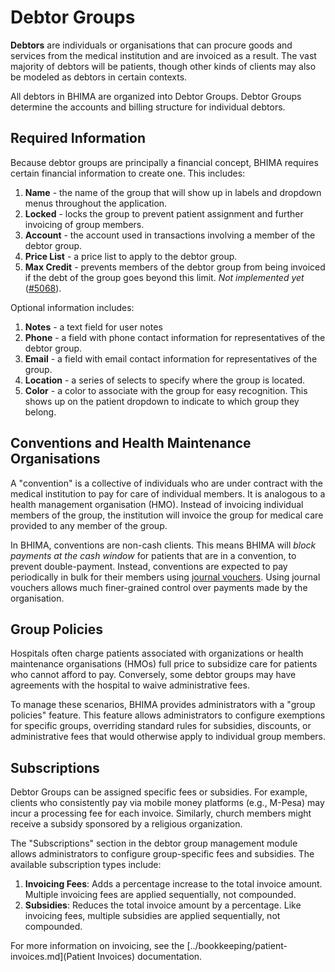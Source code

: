 # Debtor Groups

<div class="bs-callout bs-callout-success">
  <p><b>Debtors</b> are individuals or organisations that can procure goods and services from the medical institution and are invoiced as a result.  The vast majority of debtors will be patients, though other kinds of clients may also be modeled as debtors in certain contexts.</p>
</div>

All debtors in BHIMA are organized into Debtor Groups.  Debtor Groups determine the accounts and billing structure for individual debtors.

## Required Information

Because debtor groups are principally a financial concept, BHIMA requires certain financial information to create one.  This includes:

1. **Name** - the name of the group that will show up in labels and dropdown menus throughout the application.
2. **Locked** - locks the group to prevent patient assignment and further invoicing of group members.
3. **Account** - the account used in transactions involving a member of the debtor group.
4. **Price List** - a price list to apply to the debtor group.
5. **Max Credit** - prevents members of the debtor group from being invoiced if the debt of the group goes beyond this limit.  _Not implemented yet_ ([#5068](https://github.com/IMA-WorldHealth/bhima/issues/5068)).

Optional information includes:

1. **Notes** - a text field for user notes
2. **Phone** - a field with phone contact information for representatives of the debtor group.
3. **Email** - a field with email contact information for representatives of the group.
4. **Location** - a series of selects to specify where the group is located.
5. **Color** - a color to associate with the group for easy recognition.  This shows up on the patient dropdown to indicate to which group they belong.

## Conventions and Health Maintenance Organisations 

A "convention" is a collective of individuals who are under contract with the medical institution to pay for care of individual members.  It is analogous to a health management organisation (HMO).  Instead of invoicing individual members of the group, the institution will invoice the group for medical care provided to any member of the group.

In BHIMA, conventions are non-cash clients.  This means BHIMA will _block payments at the cash window_ for patients that are in a convention, to prevent double-payment.  Instead, conventions are expected to pay periodically in bulk for their members using [journal vouchers](../bookkeeping/vouchers.md).  Using journal vouchers allows much finer-grained control over payments made by the organisation. 

## Group Policies

Hospitals often charge patients associated with organizations or health maintenance organisations (HMOs) full price to subsidize care for patients who cannot afford to pay. Conversely, some debtor groups may have agreements with the hospital to waive administrative fees.

To manage these scenarios, BHIMA provides administrators with a "group policies" feature. This feature allows administrators to configure exemptions for specific groups, overriding standard rules for subsidies, discounts, or administrative fees that would otherwise apply to individual group members.  

## Subscriptions

Debtor Groups can be assigned specific fees or subsidies. For example, clients who consistently pay via mobile money platforms (e.g., M-Pesa) may incur a processing fee for each invoice. Similarly, church members might receive a subsidy sponsored by a religious organization.

The "Subscriptions" section in the debtor group management module allows administrators to configure group-specific fees and subsidies. The available subscription types include:

  1. **Invoicing Fees**: Adds a percentage increase to the total invoice amount. Multiple invoicing fees are applied sequentially, not compounded.
  2. **Subsidies**: Reduces the total invoice amount by a percentage. Like invoicing fees, multiple subsidies are applied sequentially, not compounded.

For more information on invoicing, see the [../bookkeeping/patient-invoices.md](Patient Invoices) documentation.
